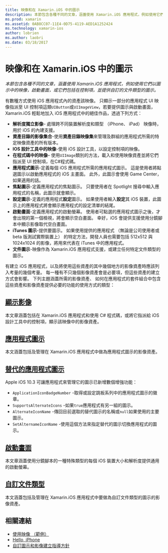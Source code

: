 ```yaml
---
title: 映像和在 Xamarin.iOS 中的圖示
description: 本節包含各種不同的文章，涵蓋使用 Xamarin.iOS 應用程式，例如使用它們以圖示中的映像，啟動畫面，或它們包括在控制項，並提供自訂的文件類型的圖示。
ms.prod: xamarin
ms.assetid: 0AB8CC07-11E4-0D75-4119-AED1A1252424
ms.technology: xamarin-ios
author: lobrien
ms.author: laobri
ms.date: 03/18/2017
---
```


# <a name="images-and-icons-in-xamarinios"></a>映像和在 Xamarin.iOS 中的圖示

_本節包含各種不同的文章，涵蓋使用 Xamarin.iOS 應用程式，例如使用它們以圖示中的映像，啟動畫面，或它們包括在控制項，並提供自訂的文件類型的圖示。_

有數種方式使用 iOS 應用程式內的資產該映像。 只顯示一部分的應用程式 UI 映像指派至 UI 控制項這類`UIButton`或`UIImageView`，若要提供圖示與啟動畫面，Xamarin.iOS 輕鬆地加入 iOS 應用程式中的絕佳作品，透過下列方式： 

- **解析度獨立影像**– 處理跨不同裝置解析度和類型 （iPhone、 iPad） 映像時，用於 iOS 的內建支援。
- **資產目錄的影像集合**-使用**資產目錄映像集**來管理及群組的應用程式所需的特定映像資產的所有版本。
- **IOS 設計工具中的映像**-使用 iOS 設計工具，以設定控制項的映像。
- **在程式碼中的映像**– 使用`UIImage`類別的方法，載入和使用映像資產並將它們指派至 UI 控制項，在C#程式碼。
- **應用程式圖示**-定義每個 iOS 應用程式所需的應用程式圖示。 這是使用者將點選圖示以啟動應用程式的 iOS 主畫面。 此外，此圖示會使用 Game Center，如果適用的話。
- **焦點圖示**-定義應用程式的焦點圖示。 只要使用者在 Spotlight 搜尋中輸入應用程式的名稱，此圖示就會顯示。
- **設定圖示**-定義的應用程式**設定**圖示。 如果使用者輸入**設定**其 iOS 裝置，此圖示上的應用程式將會顯示應用程式的設定清單的結尾。 
- **啟動畫面**-定義應用程式的啟動螢幕。 使用者可點選的應用程式圖示之後，才會出現的第一個檢視，將會顯示空白畫面。 幸好，iOS 會提供支援使用分鏡腳本中顯示影像取代空白畫面。 
- **iTunes 圖示**-提供要圖示。 如果使用提供的應用程式 （無論是公司使用者或 beta 版測試實際裝置上） 的特定方法，開發人員也需要包括 512x512 與 1024x1024 的影像，將用來代表在 iTunes 中的應用程式。
- **文件圖示**-映像作為 Xamarin.iOS 應用程式支援，或建立任何特定文件類型的圖示。

有建立 iOS 應用程式，以及將使用這些資產的其中幾個地方的影像資產時應該列入考量的幾個考量。 每一種有不只幾個影像資產會是必要項，但這些資產的建立方式會影響。 下列主題涵蓋所需的影像資產、 如何在應用程式的套件組合中包含這些資產和影像資產提供必要的功能的使用方式的類型：


## <a name="displaying-an-imageiosapp-fundamentalsimages-iconsdisplaying-an-imagemd"></a>[顯示影像](~/ios/app-fundamentals/images-icons/displaying-an-image.md)

本文章涵蓋包括在 Xamarin.iOS 應用程式和使用 C# 程式碼，或將它指派給 iOS 設計工具中的控制項，顯示該映像中的影像資產。

## <a name="application-iconsiosapp-fundamentalsimages-iconsapp-iconsmd"></a>[應用程式圖示](~/ios/app-fundamentals/images-icons/app-icons.md)

本文涵蓋包括及管理在 Xamarin.iOS 應用程式中做為應用程式圖示的影像資產。

## <a name="alternate-app-iconsiosapp-fundamentalsimages-iconsalternate-app-iconsmd"></a>[替代的應用程式圖示](~/ios/app-fundamentals/images-icons/alternate-app-icons.md)

Apple iOS 10.3 可讓應用程式來管理它的圖示已新增數個增強功能：

 - `ApplicationIconBadgeNumber` -取得或設定跳板系列中的應用程式圖示的徽章。
 - `SupportsAlternateIcons` -如果`true`應用程式有另一組的圖示。
 - `AlternateIconName` -傳回目前選取的替代圖示的名稱或`null`如果使用的主要圖示。
 - `SetAlternameIconName` -使用這個方法來指定替代的圖示切換應用程式的圖示。


## <a name="launch-screensiosapp-fundamentalsimages-iconslaunch-screensmd"></a>[啟動畫面](~/ios/app-fundamentals/images-icons/launch-screens.md)

本文章涵蓋使用分鏡腳本的一種特殊類型的每個 iOS 裝置大小和解析度提供通用的啟動螢幕。

## <a name="custom-document-typesiosapp-fundamentalsimages-iconscustom-document-typesmd"></a>[自訂文件類型](~/ios/app-fundamentals/images-icons/custom-document-types.md)

本文涵蓋包括及管理在 Xamarin.iOS 應用程式中要做為自訂文件類型的圖示的影像資產。



## <a name="related-links"></a>相關連結

- [使用映像 （範例）](https://developer.xamarin.com/samples/WorkingWithImages/)
- [Hello, iPhone](~/ios/get-started/hello-ios/index.md)
- [自訂圖示和影像建立指導方針](https://developer.apple.com/library/ios/#documentation/UserExperience/Conceptual/MobileHIG/IconsImages/IconsImages.html)
